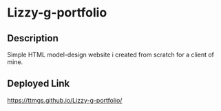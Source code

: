 # Lizzy-g-portfolio

## Description
Simple HTML model-design website i created from scratch for a client of mine.

## Deployed Link 
https://ttmgs.github.io/Lizzy-g-portfolio/
